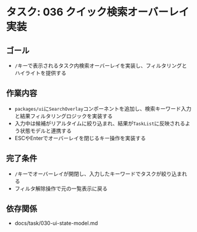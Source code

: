 # タスク: 036 クイック検索オーバーレイ実装

## ゴール

- `/`キーで表示されるタスク内検索オーバーレイを実装し、フィルタリングとハイライトを提供する

## 作業内容

- `packages/ui`に`SearchOverlay`コンポーネントを追加し、検索キーワード入力と結果フィルタリングロジックを実装する
- 入力中は候補がリアルタイムに絞り込まれ、結果が`TaskList`に反映されるよう状態モデルと連携する
- ESCやEnterでオーバーレイを閉じるキー操作を実装する

## 完了条件

- `/`キーでオーバーレイが開閉し、入力したキーワードでタスクが絞り込まれる
- フィルタ解除操作で元の一覧表示に戻る

## 依存関係

- docs/task/030-ui-state-model.md

